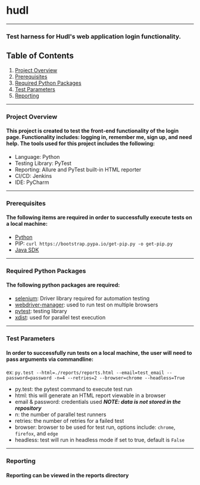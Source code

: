 # hudl

***

### Test harness for Hudl's web application login functionality.

## Table of Contents
1. [Project Overview](#project-overview)
2. [Prerequisites](#prerequisites)
3. [Required Python Packages](#required-packages)
4. [Test Parameters](#test-parameters)
5. [Reporting](#reporting)

***

### Project Overview
#### This project is created to test the front-end functionality of the login page. Functionality includes: logging in, remember me, sign up, and need help. The tools used for this project includes the following:
* Language: Python
* Testing Library: PyTest
* Reporting: Allure and PyTest built-in HTML reporter
* CI/CD: Jenkins
* IDE: PyCharm

***

### Prerequisites
#### The following items are required in order to successfully execute tests on a local machine:
* [Python](https://www.python.org/downloads/)
* PIP: `curl https://bootstrap.pypa.io/get-pip.py -o get-pip.py`
* [Java SDK](https://www.oracle.com/java/technologies/sdk-downloads.html)

***

### Required Python Packages
#### The following python packages are required:
* [selenium](https://pypi.org/project/selenium/): Driver library required for automation testing
* [webdriver-manager](https://pypi.org/project/webdriver-manager/): used to run test on multiple browsers
* [pytest](https://pypi.org/project/pytest/): testing library
* [xdist](https://pypi.org/project/xdist/): used for parallel test execution

***

### Test Parameters
#### In order to successfully run tests on a local machine, the user will need to pass arguments via commandline:
ex: `py.test --html=./reports/reports.html --email=test_email --password=password -n=4 --retries=2 --browser=chrome --headless=True
`
* py.test: the pytest command to execute test run
* html: this will generate an HTML report viewable in a browser
* email & password: credentials used ***NOTE: data is not stored in the repository***
* n: the number of parallel test runners
* retries: the number of retries for a failed test
* browser: browser to be used for test run, options include: `chrome`, `firefox`, and `edge`
* headless: test will run in headless mode if set to true, default is `False`

***

### Reporting
#### Reporting can be viewed in the reports directory